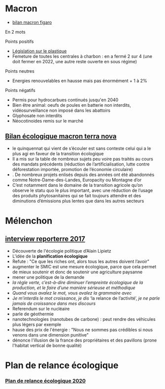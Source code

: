 # Macron

- [bilan macron figaro](https://www.lefigaro.fr/sciences/ecologie-le-contraste-bilan-d-emmanuel-macron-sur-l-environnement-20210114)



En 2 mots

Points positifs

- [Législation sur le plastique](https://www.ecologie.gouv.fr/loi-anti-gaspillage)
- Femeture de toutes les centrales à charbon : en a fermé 2 sur 4 (une doit fermer en 2022, une autre reste ouverte en sous régime) 

Points neutres

- Energies renouvelables en hausse mais pas énormément + 1 à 2%

Points négatifs

- Permis pour hydrocarbues continués jusqu'en 2040
- Bien être animal: oeufs de poules en batterie non interdits, vidéosurveillance non imposé dans les abattoirs
- Glyphosate non interdits
- Néocotinoides remis sur le marché

## [Bilan écologique macron terra nova](https://tnova.fr/site/assets/files/20636/terra-nova_la-grande-conversation-2022_un-bilan-ecologique-du-quinquennat_221221.pdf?4xx3d)

- le quinquennat qui vient de s’écouler est sans conteste celui qui a le plus agi en faveur de la transition écologique
- Il a mis sur la table de nombreux sujets peu voire pas traités au cours des mandats précédents (réduction de l’artificialisation, lutte contre déforestation importée, promotion de l’économie circulaire)
- . De nombreux projets enlisés depuis des années ont été abandonnés comme Notre-Dame-des-Landes, Europacity ou Montagne d’or
- C’est notamment dans le domaine de la transition agricole qu’on observe le statu quo le plus important, avec une réduction de l’usage des produits phytosanitaires qui se fait toujours attendre et des diminutions d’émissions plus lentes que dans les autres secteurs



# Mélenchon

## [interview reporterre 2017](https://reporterre.net/Jean-Luc-Melenchon-Je-m-interdis-le-mot-croissance)

- Découverte de l'écologie politique d’Alain Lipietz
- L'idée de la **planification écologique**
- Refute : "Ce que les riches ont, alors tous les autres doivent l’avoir"
- augmenter le SMIC est une mesure écologique, parce que cela permet de mieux soutenir et donc de soutenir une agriculture paysanne
- mener une politique de la demande
- *la règle verte, c’est-à-dire diminuer l’empreinte écologique de la production, et le faire d’une manière sérieuse et méthodique*
- *Quand vous avalez le mot, vous avalez la grammaire avec*
- J*e m’interdis le mot croissance, je dis* ‘la relance de l’activité’, *je ne parle jamais de croissance dans mes discours*
- Referendum sur le nucléaire
- parle de géothermie
- nanotechnologies (nanotubes de carbone) : peut rendre des véhicules plus légers par exemple
- hause des prix de l'énergie : "Nous ne sommes pas crédibles si nous venons dans une dimension punitive"
- dénonce l'illusion de la france des propriétaires et des pavillons (prone l'habitat vertical de bonne qualité)

# Plan de relance écologique

### [Plan de relance écologique 2020](https://www.lemonde.fr/planete/article/2020/09/03/plan-de-relance-comment-se-repartissent-les-30-milliards-pour-la-transition-ecologique_6050796_3244.html)


